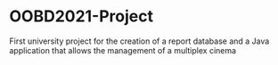 # OOBD2021-Project
First university project for the creation of a report database and a Java application that allows the management of a multiplex cinema
